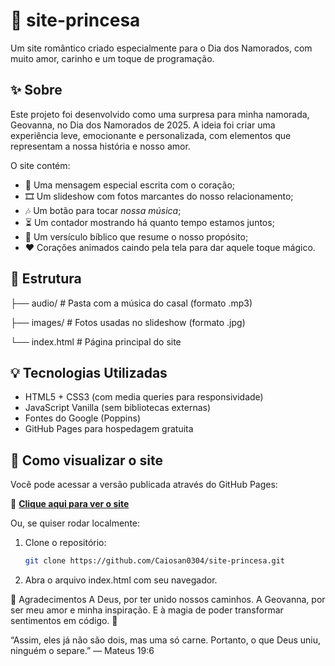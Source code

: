 # 🌹 site-princesa

Um site romântico criado especialmente para o Dia dos Namorados, com muito amor, carinho e um toque de programação.

## ✨ Sobre

Este projeto foi desenvolvido como uma surpresa para minha namorada, Geovanna, no Dia dos Namorados de 2025. A ideia foi criar uma experiência leve, emocionante e personalizada, com elementos que representam a nossa história e nosso amor.

O site contém:

- 💖 Uma mensagem especial escrita com o coração;
- 🎞️ Um slideshow com fotos marcantes do nosso relacionamento;
- 🎶 Um botão para tocar *nossa música*;
- ⏳ Um contador mostrando há quanto tempo estamos juntos;
- 💌 Um versículo bíblico que resume o nosso propósito;
- ❤️ Corações animados caindo pela tela para dar aquele toque mágico.

## 📁 Estrutura
├── audio/ # Pasta com a música do casal (formato .mp3)

├── images/ # Fotos usadas no slideshow (formato .jpg)

└── index.html # Página principal do site

## 💡 Tecnologias Utilizadas

- HTML5 + CSS3 (com media queries para responsividade)
- JavaScript Vanilla (sem bibliotecas externas)
- Fontes do Google (Poppins)
- GitHub Pages para hospedagem gratuita

## 🚀 Como visualizar o site

Você pode acessar a versão publicada através do GitHub Pages:

🔗 **[Clique aqui para ver o site](https://caiosan0304.github.io/site-princesa/)**

Ou, se quiser rodar localmente:

1. Clone o repositório:
   ```bash
   git clone https://github.com/Caiosan0304/site-princesa.git
2. Abra o arquivo index.html com seu navegador.


🙏 Agradecimentos
A Deus, por ter unido nossos caminhos.
A Geovanna, por ser meu amor e minha inspiração.
E à magia de poder transformar sentimentos em código. 💌

“Assim, eles já não são dois, mas uma só carne. Portanto, o que Deus uniu, ninguém o separe.” — Mateus 19:6
